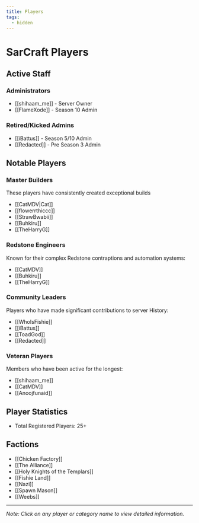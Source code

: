 ```yaml
---
title: Players
tags:
  - hidden
---
```


# SarCraft Players

## Active Staff
### Administrators
- [[shihaam_me]] - Server Owner
- [[FlameXode]] - Season 10 Admin

### Retired/Kicked Admins
- [[iBattus]] - Season 5/10 Admin
- [[Redacted]] - Pre Season 3 Admin


## Notable Players

### Master Builders
These players have consistently created exceptional builds 
- [[CatMDV|Cat]]
- [[flowerrthiccc]]
- [[StrawBwabii]]
- [[Buhkiru]]
- [[TheHarryG]]

### Redstone Engineers
Known for their complex Redstone contraptions and automation systems:
- [[CatMDV]]
- [[Buhkiru]]
- [[TheHarryG]]

### Community Leaders
Players who have made significant contributions to server History:
- [[WhoIsFishie]]
- [[iBattus]]
- [[ToadGod]]
- [[Redacted]]

### Veteran Players
Members who have been active for the longest:
- [[shihaam_me]]
- [[CatMDV]]
- [[Anoojfunaid]]

## Player Statistics
- Total Registered Players: 25+

## Factions
- [[Chicken Factory]]
- [[The Alliance]]
- [[Holy Knights of the Templars]]
- [[Fishie Land]]
- [[Nazi]]
- [[Spawn Mason]]
- [[Weebs]]


---

*Note: Click on any player or category name to view detailed information.*